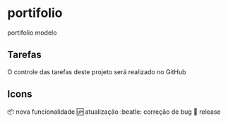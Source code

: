 # portifolio

portifolio modelo

## Tarefas

O controle das tarefas deste projeto será realizado no GitHub

## Icons 

:package: nova funcionalidade
:up: atualização 
:beatle: correção de bug
:checkered_flag: release


